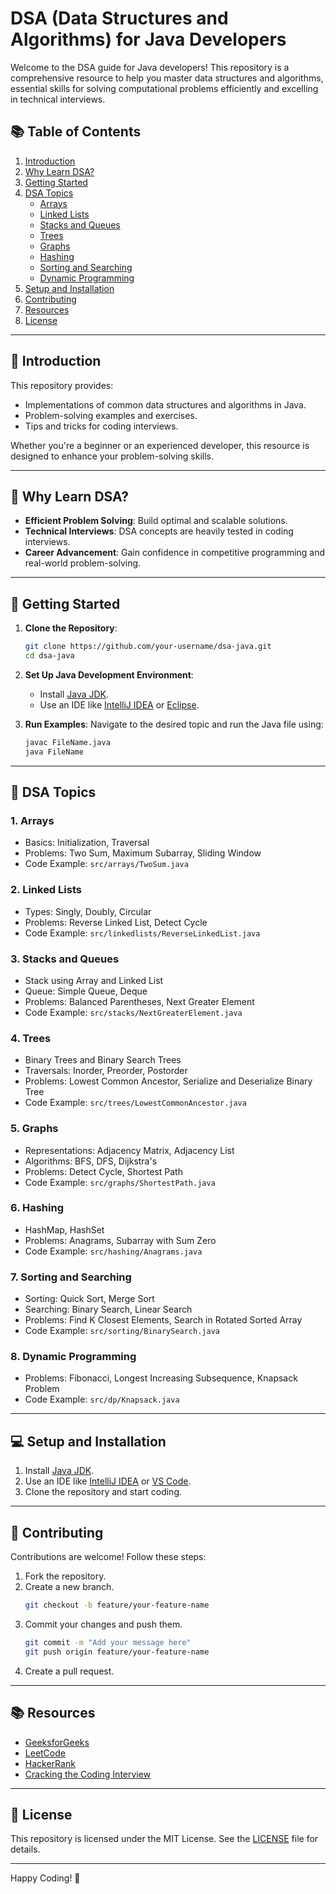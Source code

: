 # DSA (Data Structures and Algorithms) for Java Developers

Welcome to the DSA guide for Java developers! This repository is a comprehensive resource to help you master data structures and algorithms, essential skills for solving computational problems efficiently and excelling in technical interviews.

## 📚 Table of Contents

1. [Introduction](#introduction)
2. [Why Learn DSA?](#why-learn-dsa)
3. [Getting Started](#getting-started)
4. [DSA Topics](#dsa-topics)
   - [Arrays](#arrays)
   - [Linked Lists](#linked-lists)
   - [Stacks and Queues](#stacks-and-queues)
   - [Trees](#trees)
   - [Graphs](#graphs)
   - [Hashing](#hashing)
   - [Sorting and Searching](#sorting-and-searching)
   - [Dynamic Programming](#dynamic-programming)
5. [Setup and Installation](#setup-and-installation)
6. [Contributing](#contributing)
7. [Resources](#resources)
8. [License](#license)

---

## 📖 Introduction
This repository provides:
- Implementations of common data structures and algorithms in Java.
- Problem-solving examples and exercises.
- Tips and tricks for coding interviews.

Whether you're a beginner or an experienced developer, this resource is designed to enhance your problem-solving skills.

---

## 🌟 Why Learn DSA?

- **Efficient Problem Solving**: Build optimal and scalable solutions.
- **Technical Interviews**: DSA concepts are heavily tested in coding interviews.
- **Career Advancement**: Gain confidence in competitive programming and real-world problem-solving.

---

## 🚀 Getting Started

1. **Clone the Repository**:
   ```bash
   git clone https://github.com/your-username/dsa-java.git
   cd dsa-java
   ```

2. **Set Up Java Development Environment**:
   - Install [Java JDK](https://www.oracle.com/java/technologies/javase-downloads.html).
   - Use an IDE like [IntelliJ IDEA](https://www.jetbrains.com/idea/) or [Eclipse](https://www.eclipse.org/).

3. **Run Examples**:
   Navigate to the desired topic and run the Java file using:
   ```bash
   javac FileName.java
   java FileName
   ```

---

## 📂 DSA Topics

### 1. Arrays
- Basics: Initialization, Traversal
- Problems: Two Sum, Maximum Subarray, Sliding Window
- Code Example: `src/arrays/TwoSum.java`

### 2. Linked Lists
- Types: Singly, Doubly, Circular
- Problems: Reverse Linked List, Detect Cycle
- Code Example: `src/linkedlists/ReverseLinkedList.java`

### 3. Stacks and Queues
- Stack using Array and Linked List
- Queue: Simple Queue, Deque
- Problems: Balanced Parentheses, Next Greater Element
- Code Example: `src/stacks/NextGreaterElement.java`

### 4. Trees
- Binary Trees and Binary Search Trees
- Traversals: Inorder, Preorder, Postorder
- Problems: Lowest Common Ancestor, Serialize and Deserialize Binary Tree
- Code Example: `src/trees/LowestCommonAncestor.java`

### 5. Graphs
- Representations: Adjacency Matrix, Adjacency List
- Algorithms: BFS, DFS, Dijkstra's
- Problems: Detect Cycle, Shortest Path
- Code Example: `src/graphs/ShortestPath.java`

### 6. Hashing
- HashMap, HashSet
- Problems: Anagrams, Subarray with Sum Zero
- Code Example: `src/hashing/Anagrams.java`

### 7. Sorting and Searching
- Sorting: Quick Sort, Merge Sort
- Searching: Binary Search, Linear Search
- Problems: Find K Closest Elements, Search in Rotated Sorted Array
- Code Example: `src/sorting/BinarySearch.java`

### 8. Dynamic Programming
- Problems: Fibonacci, Longest Increasing Subsequence, Knapsack Problem
- Code Example: `src/dp/Knapsack.java`

---

## 💻 Setup and Installation

1. Install [Java JDK](https://www.oracle.com/java/technologies/javase-downloads.html).
2. Use an IDE like [IntelliJ IDEA](https://www.jetbrains.com/idea/) or [VS Code](https://code.visualstudio.com/).
3. Clone the repository and start coding.

---

## 🤝 Contributing

Contributions are welcome! Follow these steps:

1. Fork the repository.
2. Create a new branch.
   ```bash
   git checkout -b feature/your-feature-name
   ```
3. Commit your changes and push them.
   ```bash
   git commit -m "Add your message here"
   git push origin feature/your-feature-name
   ```
4. Create a pull request.

---

## 📚 Resources

- [GeeksforGeeks](https://www.geeksforgeeks.org/)
- [LeetCode](https://leetcode.com/)
- [HackerRank](https://www.hackerrank.com/)
- [Cracking the Coding Interview](https://www.careercup.com/book)

---

## 📜 License

This repository is licensed under the MIT License. See the [LICENSE](LICENSE) file for details.

---

Happy Coding! 🎉

